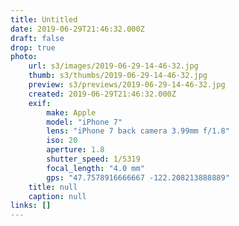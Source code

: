 ```yaml
---
title: Untitled
date: 2019-06-29T21:46:32.000Z
draft: false
drop: true
photo:
    url: s3/images/2019-06-29-14-46-32.jpg
    thumb: s3/thumbs/2019-06-29-14-46-32.jpg
    preview: s3/previews/2019-06-29-14-46-32.jpg
    created: 2019-06-29T21:46:32.000Z
    exif:
        make: Apple
        model: "iPhone 7"
        lens: "iPhone 7 back camera 3.99mm f/1.8"
        iso: 20
        aperture: 1.8
        shutter_speed: 1/5319
        focal_length: "4.0 mm"
        gps: "47.7578916666667 -122.208213888889"
    title: null
    caption: null
links: []
---
```

